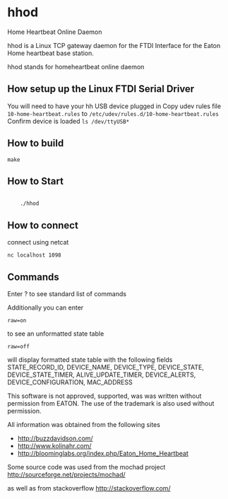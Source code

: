 hhod
====

Home Heartbeat Online Daemon

hhod is a Linux TCP gateway daemon for the FTDI Interface for the Eaton Home heartbeat base station.

hhod stands for homeheartbeat online daemon

## How setup up the Linux FTDI Serial Driver
You will need to have your hh USB device plugged in
Copy udev rules file `10-home-heartbeat.rules`  to `/etc/udev/rules.d/10-home-heartbeat.rules`
Confirm device is loaded `ls /dev/ttyUSB*`

## How to build

    make



## How to Start
```
    
    ./hhod

```

## How to connect 

connect using netcat
 
    nc localhost 1098


## Commands
Enter ? to see standard list of commands

Additionally you can enter

    raw=on 
to see an unformatted state table

    raw=off 
will display formatted state table with the following fields
    STATE_RECORD_ID,
    DEVICE_NAME,
    DEVICE_TYPE,
    DEVICE_STATE,
    DEVICE_STATE_TIMER,
    ALIVE_UPDATE_TIMER,
    DEVICE_ALERTS, 
    DEVICE_CONFIGURATION,
    MAC_ADDRESS

This software is not approved, supported, was was written without permission from EATON.
The use of the trademark is also used without permission.

All information was obtained from the following sites
  * http://buzzdavidson.com/
  * http://www.kolinahr.com/
  * http://bloominglabs.org/index.php/Eaton_Home_Heartbeat

Some source code was used from the mochad project
http://sourceforge.net/projects/mochad/

as well as from stackoverflow
http://stackoverflow.com/
